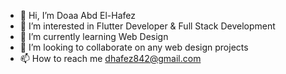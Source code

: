 - 👋 Hi, I’m Doaa Abd El-Hafez
- 👀 I’m interested in Flutter Developer & Full Stack Development
- 🌱 I’m currently learning Web Design
- 💞️ I’m looking to collaborate on any web design projects
- 📫 How to reach me dhafez842@gmail.com

<!---
doaahafez/doaahafez is a ✨ special ✨ repository because its `README.md` (this file) appears on your GitHub profile.
You can click the Preview link to take a look at your changes.
--->
